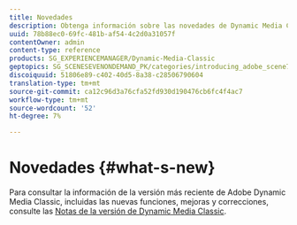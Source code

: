 ```yaml
---
title: Novedades
description: Obtenga información sobre las novedades de Dynamic Media Classic a través de las notas de la versión actuales.
uuid: 78b88ec0-69fc-481b-af54-4c2d0a31057f
contentOwner: admin
content-type: reference
products: SG_EXPERIENCEMANAGER/Dynamic-Media-Classic
geptopics: SG_SCENESEVENONDEMAND_PK/categories/introducing_adobe_scene7
discoiquuid: 51806e89-c402-40d5-8a38-c28506790604
translation-type: tm+mt
source-git-commit: ca12c96d3a76cfa52fd930d190476cb6fc4f4ac7
workflow-type: tm+mt
source-wordcount: '52'
ht-degree: 7%

---
```



# Novedades {#what-s-new}

Para consultar la información de la versión más reciente de Adobe Dynamic Media Classic, incluidas las nuevas funciones, mejoras y correcciones, consulte las [Notas de la versión de Dynamic Media Classic](https://docs.adobe.com/content/help/en/dynamic-media-developer-resources/release-notes/s7rn2017.html).
